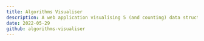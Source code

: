 ```yaml
---
title: Algorithms Visualiser
description: A web application visualising 5 (and counting) data structures and algorithms; provided multiple visualisation settings as well as step‑by‑step explanations describing how each algorithm works and its best, worst and average cases and time complexities. 🏆 Won Best Tech (Individual) at SummerHack 2022, organised by CISSA.
date: 2022-05-29
github: algorithms-visualiser
---
```

